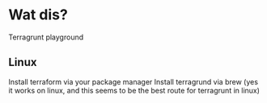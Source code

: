 # Wat dis?
Terragrunt playground

## Linux 
Install terraform via your package manager
Install terragrund via brew (yes it works on linux, and this seems to be the best route for terragrunt in linux)

